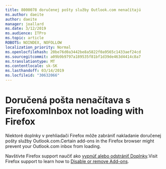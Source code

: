 ```yaml
---
title: 8000078 doručenej pošty služby Outlook.com nenačítajú
ms.author: daeite
author: daeite
manager: joallard
ms.date: 3/12/2019
ms.audience: ITPro
ms.topic: article
ROBOTS: NOINDEX, NOFOLLOW
localization_priority: Normal
ms.openlocfilehash: 20be76d0a3442be8a5822f0a9565c1433aef24cd
ms.sourcegitcommit: a09b9b9797a189535f81bf1d39de463d4414c8a7
ms.translationtype: MT
ms.contentlocale: sk-SK
ms.lasthandoff: 03/14/2019
ms.locfileid: "30632066"
---
```

# <a name="inbox-not-loading-with-firefox"></a><span data-ttu-id="343bb-102">Doručená pošta nenačítava s Firefoxom</span><span class="sxs-lookup"><span data-stu-id="343bb-102">Inbox not loading with Firefox</span></span>

<span data-ttu-id="343bb-103">Niektoré doplnky v prehliadači Firefox môže zabrániť nakladanie doručenej pošty služby Outlook.com.</span><span class="sxs-lookup"><span data-stu-id="343bb-103">Certain add-ons in the Firefox browser might prevent your Outlook.com inbox from loading.</span></span>
  
<span data-ttu-id="343bb-104">Navštívte Firefox support naučiť ako [vypnúť alebo odstrániť Doplnky](https://support.mozilla.org/kb/disable-or-remove-add-ons).</span><span class="sxs-lookup"><span data-stu-id="343bb-104">Visit Firefox support to learn how to [Disable or remove Add-ons](https://support.mozilla.org/kb/disable-or-remove-add-ons).</span></span>

